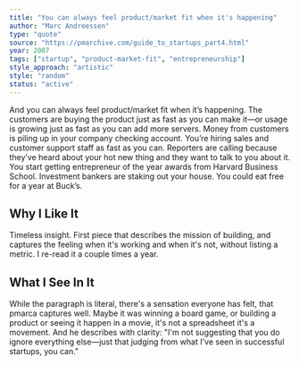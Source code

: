 ```yaml
---
title: "You can always feel product/market fit when it's happening"
author: "Marc Andreessen"
type: "quote"
source: "https://pmarchive.com/guide_to_startups_part4.html"
year: 2007
tags: ["startup", "product-market-fit", "entrepreneurship"]
style_approach: "artistic"
style: "random"
status: "active"
---
```


And you can always feel product/market fit when it’s happening. The customers are buying the product just as fast as you can make it—or usage is growing just as fast as you can add more servers. Money from customers is piling up in your company checking account. You’re hiring sales and customer support staff as fast as you can. Reporters are calling because they’ve heard about your hot new thing and they want to talk to you about it. You start getting entrepreneur of the year awards from Harvard Business School. Investment bankers are staking out your house. You could eat free for a year at Buck’s.

## Why I Like It
Timeless insight.  First piece that describes the mission of building, and captures the feeling when it's working and when it's not, without listing a metric.  I re-read it a couple times a year.

## What I See In It
While the paragraph is literal, there's a sensation everyone has felt, that pmarca captures well.  Maybe it was winning a board game, or building a product or seeing it happen in a movie, it's not a spreadsheet it's a movement.  And he describes with clarity: "I'm not suggesting that you do ignore everything else—just that judging from what I've seen in successful startups, you can."